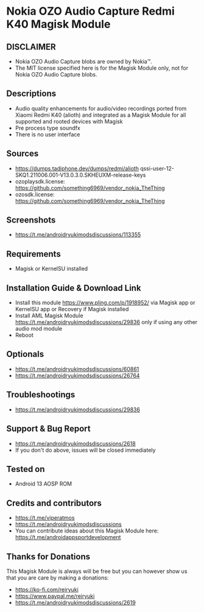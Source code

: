 # Nokia OZO Audio Capture Redmi K40 Magisk Module

## DISCLAIMER
- Nokia OZO Audio Capture blobs are owned by Nokia™.
- The MIT license specified here is for the Magisk Module only, not for Nokia OZO Audio Capture blobs.

## Descriptions
- Audio quality enhancements for audio/video recordings ported from Xiaomi Redmi K40 (alioth) and integrated as a Magisk Module for all supported and rooted devices with Magisk
- Pre process type soundfx
- There is no user interface

## Sources
- https://dumps.tadiphone.dev/dumps/redmi/alioth qssi-user-12-SKQ1.211006.001-V13.0.3.0.SKHEUXM-release-keys
- ozoplaysdk.license: https://github.com/something6969/vendor_nokia_TheThing
- ozosdk.license: https://github.com/something6969/vendor_nokia_TheThing

## Screenshots
- https://t.me/androidryukimodsdiscussions/113355

## Requirements
- Magisk or KernelSU installed

## Installation Guide & Download Link
- Install this module https://www.pling.com/p/1918952/ via Magisk app or KernelSU app or Recovery if Magisk installed
- Install AML Magisk Module https://t.me/androidryukimodsdiscussions/29836 only if using any other audio mod module
- Reboot

## Optionals
- https://t.me/androidryukimodsdiscussions/60861
- https://t.me/androidryukimodsdiscussions/26764

## Troubleshootings
- https://t.me/androidryukimodsdiscussions/29836

## Support & Bug Report
- https://t.me/androidryukimodsdiscussions/2618
- If you don't do above, issues will be closed immediately

## Tested on
- Android 13 AOSP ROM

## Credits and contributors
- https://t.me/viperatmos
- https://t.me/androidryukimodsdiscussions
- You can contribute ideas about this Magisk Module here: https://t.me/androidappsportdevelopment

## Thanks for Donations
This Magisk Module is always will be free but you can however show us that you are care by making a donations:
- https://ko-fi.com/reiryuki
- https://www.paypal.me/reiryuki
- https://t.me/androidryukimodsdiscussions/2619



